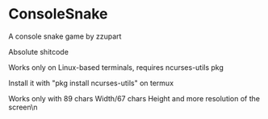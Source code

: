 # ConsoleSnake
A console snake game by zzupart

Absolute shitcode

Works only on Linux-based terminals, requires ncurses-utils pkg

Install it with "pkg install ncurses-utils" on termux

Works only with 89 chars Width/67 chars Height and more resolution of the screen\n
